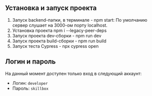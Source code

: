 ## Установка и запуск проекта
1. Запуск backend-папки, в терминале - npm start: По умолчанию сервер слушает на 3000-ом порту localhost.   
2. Установка проекта npm i --legacy-peer-deps
3. Запуск проекта dev-сборки - npm run dev
4. Запуск проекта build-сборки - npm run build
5. Запуск теста Cypress - npx cypress open

## Логин и пароль
На данный момент доступен только вход в следующий аккаунт:  
* Логин: `developer`  
* Пароль: `skillbox`  

